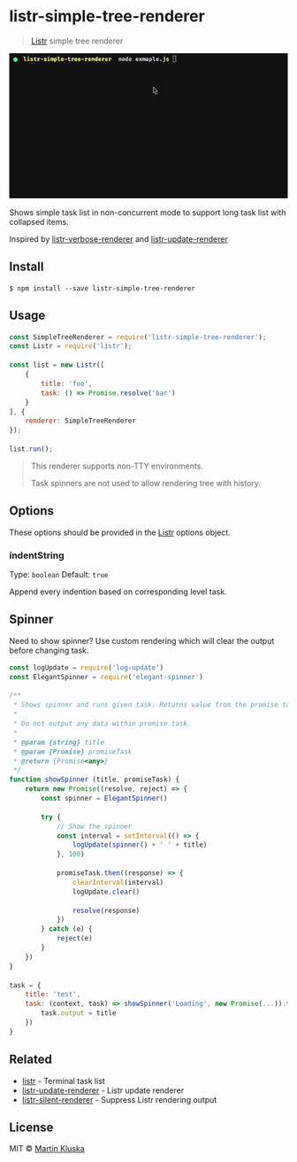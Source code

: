 # listr-simple-tree-renderer 

> [Listr](https://github.com/SamVerschueren/listr) simple tree renderer

![screenshot.gif](screenshot.gif) 

Shows simple task list in non-concurrent mode to support long task list with collapsed items.

Inspired by [listr-verbose-renderer](https://github.com/SamVerschueren/listr-verbose-renderer) and [listr-update-renderer](https://github.com/SamVerschueren/listr-update-renderer)

## Install

```
$ npm install --save listr-simple-tree-renderer
```



## Usage

```js
const SimpleTreeRenderer = require('listr-simple-tree-renderer');
const Listr = require('listr');

const list = new Listr([
	{
		title: 'foo',
		task: () => Promise.resolve('bar')
	}
], {
	renderer: SimpleTreeRenderer
});

list.run();
```

> This renderer supports non-TTY environments.
> 
> Task spinners are not used to allow rendering tree with history.


## Options

These options should be provided in the [Listr](https://github.com/SamVerschueren/listr) options object.

### indentString

Type: `boolean`
Default: `true`

Append every indention based on corresponding level task.

## Spinner

Need to show spinner? Use custom rendering which will clear the output before changing task.


```js
const logUpdate = require('log-update')
const ElegantSpinner = require('elegant-spinner')

/**
 * Shows spinner and runs given task. Returns value from the promise task.
 *
 * Do not output any data within promise task.
 *
 * @param {string} title
 * @param {Promise} promiseTask
 * @return {Promise<any>}
 */
function showSpinner (title, promiseTask) {
    return new Promise((resolve, reject) => {
        const spinner = ElegantSpinner()

        try {
            // Show the spinner
            const interval = setInterval(() => {
                logUpdate(spinner() + ' ' + title)
            }, 100)

            promiseTask.then((response) => {
                clearInterval(interval)
                logUpdate.clear()

                resolve(response)
            })
        } catch (e) {
            reject(e)
        }
    })
}

task = {
    title: 'test',
    task: (context, task) => showSpinner('Loading', new Promise(...)).then((title) => {
        task.output = title
    })
}
```

## Related

- [listr](https://github.com/SamVerschueren/listr) - Terminal task list
- [listr-update-renderer](https://github.com/SamVerschueren/listr-update-renderer) - Listr update renderer
- [listr-silent-renderer](https://github.com/SamVerschueren/listr-silent-renderer) - Suppress Listr rendering output


## License

MIT © [Martin Kluska](https://github.com/pionl)
